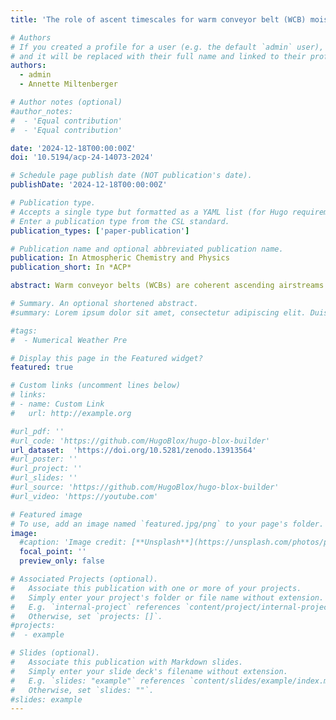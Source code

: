 ```yaml
---
title: 'The role of ascent timescales for warm conveyor belt (WCB) moisture transport into the upper troposphere and lower stratosphere (UTLS)'

# Authors
# If you created a profile for a user (e.g. the default `admin` user), write the username (folder name) here
# and it will be replaced with their full name and linked to their profile.
authors:
  - admin
  - Annette Miltenberger

# Author notes (optional)
#author_notes:
#  - 'Equal contribution'
#  - 'Equal contribution'

date: '2024-12-18T00:00:00Z'
doi: '10.5194/acp-24-14073-2024'

# Schedule page publish date (NOT publication's date).
publishDate: '2024-12-18T00:00:00Z'

# Publication type.
# Accepts a single type but formatted as a YAML list (for Hugo requirements).
# Enter a publication type from the CSL standard.
publication_types: ['paper-publication']

# Publication name and optional abbreviated publication name.
publication: In Atmospheric Chemistry and Physics
publication_short: In *ACP*

abstract: Warm conveyor belts (WCBs) are coherent ascending airstreams in extratropical cyclones. They are a major source of moisture for the extratropical upper troposphere and lower stratosphere (UTLS), where moisture acts as a potent greenhouse gas and WCB-associated cirrus clouds contribute to cloud radiative forcing. However, the processes controlling WCB moisture transport and cloud properties are poorly characterised. Furthermore, recent studies have revealed (embedded) convection as a ubiquitous feature of WCBs, highlighting the importance of understanding their updraught and microphysical structure. We present a Lagrangian investigation of WCB moisture transport for a case from the WISE (Wave-driven ISentropic Exchange) campaign based on a convection-permitting simulation. Lagrangian non-dimensional metrics of the moisture budget suggest that the ascent timescale (τ600) strongly controls the end-of-ascent total moisture content, which is largest for slowly ascending trajectories (τ600≥20 h, 30 % of all WCB trajectories). This is due to relatively warm end-of-ascent temperatures and the strong temperature control on transported water vapour. Deviations from equilibrium water vapour condensate partitioning are largest for slow trajectories due to faster glaciation and lower ice crystal numbers. A local moisture transport minimum at intermediate τ600 results from a shift towards a riming-dominated precipitation formation pathway and decreasing outflow temperatures with decreasing τ600. The fastest trajectories (τ600≤5 h, 5 % of all WCB trajectories) transport the largest condensate mass to the UTLS due to less efficient condensate loss and produce the longest-lived outflow cirrus clouds. Models that parameterise convection may under-represent these processes, potentially impacting weather forecasts and climate predictions.

# Summary. An optional shortened abstract.
#summary: Lorem ipsum dolor sit amet, consectetur adipiscing elit. Duis posuere tellus ac convallis placerat. Proin tincidunt magna sed ex sollicitudin condimentum.

#tags:
#  - Numerical Weather Pre

# Display this page in the Featured widget?
featured: true

# Custom links (uncomment lines below)
# links:
# - name: Custom Link
#   url: http://example.org

#url_pdf: ''
#url_code: 'https://github.com/HugoBlox/hugo-blox-builder'
url_dataset:  'https://doi.org/10.5281/zenodo.13913564' 
#url_poster: ''
#url_project: ''
#url_slides: ''
#url_source: 'https://github.com/HugoBlox/hugo-blox-builder'
#url_video: 'https://youtube.com'

# Featured image
# To use, add an image named `featured.jpg/png` to your page's folder.
image:
  #caption: 'Image credit: [**Unsplash**](https://unsplash.com/photos/pLCdAaMFLTE)'
  focal_point: ''
  preview_only: false

# Associated Projects (optional).
#   Associate this publication with one or more of your projects.
#   Simply enter your project's folder or file name without extension.
#   E.g. `internal-project` references `content/project/internal-project/index.md`.
#   Otherwise, set `projects: []`.
#projects:
#  - example

# Slides (optional).
#   Associate this publication with Markdown slides.
#   Simply enter your slide deck's filename without extension.
#   E.g. `slides: "example"` references `content/slides/example/index.md`.
#   Otherwise, set `slides: ""`.
#slides: example
---
```


